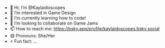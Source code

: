 - 👋 Hi, I’m @Kaylaidoscopes
- 👀 I’m interested in Game Design
- 🌱 I’m currently learning how to code!
- 💞️ I’m looking to collaborate on Game Jams
- 📫 How to reach me: https://bsky.app/profile/kaylaidoscopes.bsky.social
- 😄 Pronouns: She/Her
- ⚡ Fun fact: ...

<!---
Kaylaidoscopes/Kaylaidoscopes is a ✨ special ✨ repository because its `README.md` (this file) appears on your GitHub profile.
You can click the Preview link to take a look at your changes.
--->
